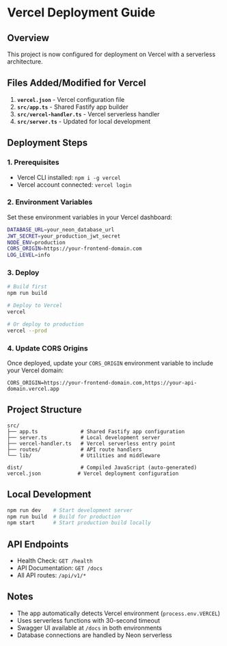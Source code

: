 # Vercel Deployment Guide

## Overview

This project is now configured for deployment on Vercel with a serverless architecture.

## Files Added/Modified for Vercel

1. **`vercel.json`** - Vercel configuration file
2. **`src/app.ts`** - Shared Fastify app builder
3. **`src/vercel-handler.ts`** - Vercel serverless handler
4. **`src/server.ts`** - Updated for local development

## Deployment Steps

### 1. Prerequisites

- Vercel CLI installed: `npm i -g vercel`
- Vercel account connected: `vercel login`

### 2. Environment Variables

Set these environment variables in your Vercel dashboard:

```bash
DATABASE_URL=your_neon_database_url
JWT_SECRET=your_production_jwt_secret
NODE_ENV=production
CORS_ORIGIN=https://your-frontend-domain.com
LOG_LEVEL=info
```

### 3. Deploy

```bash
# Build first
npm run build

# Deploy to Vercel
vercel

# Or deploy to production
vercel --prod
```

### 4. Update CORS Origins

Once deployed, update your `CORS_ORIGIN` environment variable to include your Vercel domain:

```
CORS_ORIGIN=https://your-frontend-domain.com,https://your-api-domain.vercel.app
```

## Project Structure

```
src/
├── app.ts              # Shared Fastify app configuration
├── server.ts           # Local development server
├── vercel-handler.ts   # Vercel serverless entry point
├── routes/             # API route handlers
└── lib/                # Utilities and middleware

dist/                   # Compiled JavaScript (auto-generated)
vercel.json            # Vercel deployment configuration
```

## Local Development

```bash
npm run dev    # Start development server
npm run build  # Build for production
npm start      # Start production build locally
```

## API Endpoints

- Health Check: `GET /health`
- API Documentation: `GET /docs`
- All API routes: `/api/v1/*`

## Notes

- The app automatically detects Vercel environment (`process.env.VERCEL`)
- Uses serverless functions with 30-second timeout
- Swagger UI available at `/docs` in both environments
- Database connections are handled by Neon serverless
